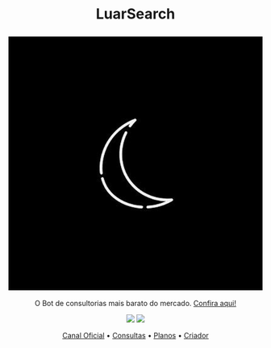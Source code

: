 # <p align="center">LuarSearch

<p align="center">
  <img src="https://github.com/LuarSearch/LuarSearch/blob/main/asserts/luar.jpg">
</p>

<p align="center">O Bot de consultorias mais barato do mercado. <a href="https://t.me/luarsearchbot">Confira aqui!</a>

<div align="center">
  <img src="https://img.shields.io/badge/Ruby-CC342D?style=for-the-badge&logo=ruby&logoColor=white">
  <img src="https://img.shields.io/badge/Python-14354C?style=for-the-badge&logo=python&logoColor=white">

<p align="center">
  <a href="https://t.me/luarsearchxd">Canal Oficial</a> •
  <a href="https://github.com/LuarSearch/LuarSearch/consultas/main.md">Consultas</a> •
  <a href="https://github.com/LuarSearch/LuarSearch/blob/main/planos.md">Planos</a> •
  <a href="https://github.com/Kiny-Kiny">Criador</a>
</p>
